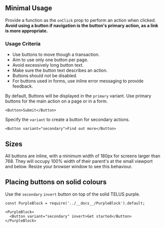## Minimal Usage

Provide a function as the `onClick` prop to perform an action when clicked. **Avoid using a button if navigation
is the button's primary action, as a link is more appropriate.**

### Usage Criteria

* Use buttons to move though a transaction.
* Aim to use only one button per page.
* Avoid excessively long button text.
* Make sure the button text describes an action.
* Buttons should not be disabled.
* For buttons used in forms, use inline error messaging to provide feedback.

By default, Buttons will be displayed in the `primary` variant. Use primary buttons for the main action on a page or
in a form.

```
<Button>Submit</Button>
```

Specify the `variant` to create a button for secondary actions.

```
<Button variant="secondary">Find out more</Button>
```

## Sizes

All buttons are inline, with a minimum width of 180px for screens larger than 768. They will occupy 100% width of their parent's at the small viewport and below. Resize your browser window to see this behaviour.


## Placing buttons on solid colours

Use the `secondary` `invert` button on top of the solid TELUS purple.

```
const PurpleBlock = require('../__docs__/PurpleBlock').default;

<PurpleBlock>
  <Button variant="secondary" invert>Get started</Button>
</PurpleBlock>
```
